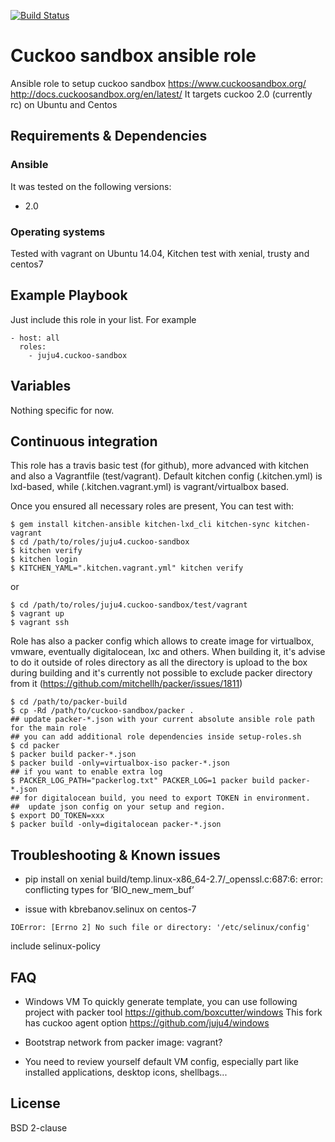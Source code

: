 [![Build Status](https://travis-ci.org/juju4/ansible-cuckoo-sandbox.svg?branch=master)](https://travis-ci.org/juju4/ansible-cuckoo-sandbox)
# Cuckoo sandbox ansible role

Ansible role to setup cuckoo sandbox
https://www.cuckoosandbox.org/
http://docs.cuckoosandbox.org/en/latest/
It targets cuckoo 2.0 (currently rc) on Ubuntu and Centos

## Requirements & Dependencies

### Ansible
It was tested on the following versions:
 * 2.0

### Operating systems

Tested with vagrant on Ubuntu 14.04, Kitchen test with xenial, trusty and centos7

## Example Playbook

Just include this role in your list.
For example

```
- host: all
  roles:
    - juju4.cuckoo-sandbox
```

## Variables

Nothing specific for now.

## Continuous integration

This role has a travis basic test (for github), more advanced with kitchen and also a Vagrantfile (test/vagrant).
Default kitchen config (.kitchen.yml) is lxd-based, while (.kitchen.vagrant.yml) is vagrant/virtualbox based.

Once you ensured all necessary roles are present, You can test with:
```
$ gem install kitchen-ansible kitchen-lxd_cli kitchen-sync kitchen-vagrant
$ cd /path/to/roles/juju4.cuckoo-sandbox
$ kitchen verify
$ kitchen login
$ KITCHEN_YAML=".kitchen.vagrant.yml" kitchen verify
```
or
```
$ cd /path/to/roles/juju4.cuckoo-sandbox/test/vagrant
$ vagrant up
$ vagrant ssh
```

Role has also a packer config which allows to create image for virtualbox, vmware, eventually digitalocean, lxc and others.
When building it, it's advise to do it outside of roles directory as all the directory is upload to the box during building 
and it's currently not possible to exclude packer directory from it (https://github.com/mitchellh/packer/issues/1811)
```
$ cd /path/to/packer-build
$ cp -Rd /path/to/cuckoo-sandbox/packer .
## update packer-*.json with your current absolute ansible role path for the main role
## you can add additional role dependencies inside setup-roles.sh
$ cd packer
$ packer build packer-*.json
$ packer build -only=virtualbox-iso packer-*.json
## if you want to enable extra log
$ PACKER_LOG_PATH="packerlog.txt" PACKER_LOG=1 packer build packer-*.json
## for digitalocean build, you need to export TOKEN in environment.
##  update json config on your setup and region.
$ export DO_TOKEN=xxx
$ packer build -only=digitalocean packer-*.json
```

## Troubleshooting & Known issues

* pip install on xenial
build/temp.linux-x86_64-2.7/_openssl.c:687:6: error: conflicting types for ‘BIO_new_mem_buf’

* issue with kbrebanov.selinux on centos-7
```
IOError: [Errno 2] No such file or directory: '/etc/selinux/config'
```
include selinux-policy


## FAQ

* Windows VM
To quickly generate template, you can use following project with packer tool
https://github.com/boxcutter/windows
This fork has cuckoo agent option
https://github.com/juju4/windows

* Bootstrap network from packer image: vagrant?

* You need to review yourself default VM config, especially part like installed applications, desktop icons, shellbags...


## License

BSD 2-clause

